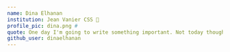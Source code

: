 ```yaml
---
name: Dina Elhanan
institution: Jean Vanier CSS 🚩 
profile_pic: dina.png # 
quote: One day I'm going to write something important. Not today though. 
github_user: dinaelhanan
---
```

